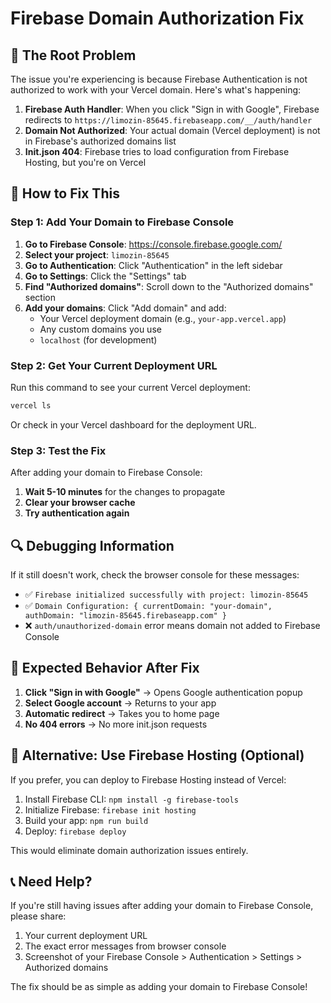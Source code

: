 # Firebase Domain Authorization Fix

## 🚨 The Root Problem

The issue you're experiencing is because Firebase Authentication is not authorized to work with your Vercel domain. Here's what's happening:

1. **Firebase Auth Handler**: When you click "Sign in with Google", Firebase redirects to `https://limozin-85645.firebaseapp.com/__/auth/handler`
2. **Domain Not Authorized**: Your actual domain (Vercel deployment) is not in Firebase's authorized domains list
3. **Init.json 404**: Firebase tries to load configuration from Firebase Hosting, but you're on Vercel

## 🔧 How to Fix This

### Step 1: Add Your Domain to Firebase Console

1. **Go to Firebase Console**: https://console.firebase.google.com/
2. **Select your project**: `limozin-85645`
3. **Go to Authentication**: Click "Authentication" in the left sidebar
4. **Go to Settings**: Click the "Settings" tab
5. **Find "Authorized domains"**: Scroll down to the "Authorized domains" section
6. **Add your domains**: Click "Add domain" and add:
   - Your Vercel deployment domain (e.g., `your-app.vercel.app`)
   - Any custom domains you use
   - `localhost` (for development)

### Step 2: Get Your Current Deployment URL

Run this command to see your current Vercel deployment:

```bash
vercel ls
```

Or check in your Vercel dashboard for the deployment URL.

### Step 3: Test the Fix

After adding your domain to Firebase Console:

1. **Wait 5-10 minutes** for the changes to propagate
2. **Clear your browser cache**
3. **Try authentication again**

## 🔍 Debugging Information

If it still doesn't work, check the browser console for these messages:

- ✅ `Firebase initialized successfully with project: limozin-85645`
- ✅ `Domain Configuration: { currentDomain: "your-domain", authDomain: "limozin-85645.firebaseapp.com" }`
- ❌ `auth/unauthorized-domain` error means domain not added to Firebase Console

## 🎯 Expected Behavior After Fix

1. **Click "Sign in with Google"** → Opens Google authentication popup
2. **Select Google account** → Returns to your app
3. **Automatic redirect** → Takes you to home page
4. **No 404 errors** → No more init.json requests

## 🚀 Alternative: Use Firebase Hosting (Optional)

If you prefer, you can deploy to Firebase Hosting instead of Vercel:

1. Install Firebase CLI: `npm install -g firebase-tools`
2. Initialize Firebase: `firebase init hosting`
3. Build your app: `npm run build`
4. Deploy: `firebase deploy`

This would eliminate domain authorization issues entirely.

## 📞 Need Help?

If you're still having issues after adding your domain to Firebase Console, please share:

1. Your current deployment URL
2. The exact error messages from browser console
3. Screenshot of your Firebase Console > Authentication > Settings > Authorized domains

The fix should be as simple as adding your domain to Firebase Console!